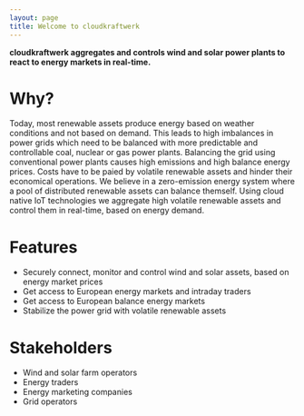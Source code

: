 ```yaml
---
layout: page
title: Welcome to cloudkraftwerk
---
```


**cloudkraftwerk aggregates and controls wind and solar power plants to react to energy markets in real-time.**

# Why?

Today, most renewable assets produce energy based on weather conditions and not based on demand. This leads to high imbalances in power grids which need to be balanced with more predictable and controllable coal, nuclear or gas power plants. Balancing the grid using conventional power plants causes high emissions and high balance energy prices. Costs have to be paied by volatile renewable assets and hinder their economical operations. We believe in a zero-emission energy system where a pool of distributed renewable assets can balance themself. Using cloud native IoT technologies we aggregate high volatile renewable assets and control them in real-time, based on energy demand.

# Features

* Securely connect, monitor and control wind and solar assets, based on energy market prices
* Get access to European energy markets and intraday traders
* Get access to European balance energy markets
* Stabilize the power grid with volatile renewable assets

# Stakeholders

* Wind and solar farm operators
* Energy traders
* Energy marketing companies
* Grid operators
